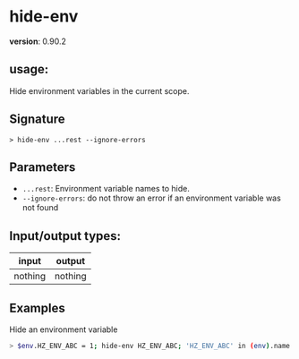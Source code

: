 # hide-env

**version**: 0.90.2

## **usage**:

Hide environment variables in the current scope.

## Signature

`> hide-env ...rest --ignore-errors`

## Parameters

- `...rest`: Environment variable names to hide.
- `--ignore-errors`: do not throw an error if an environment variable was not found

## Input/output types:

| input   | output  |
| ------- | ------- |
| nothing | nothing |

## Examples

Hide an environment variable

```bash
> $env.HZ_ENV_ABC = 1; hide-env HZ_ENV_ABC; 'HZ_ENV_ABC' in (env).name
```
